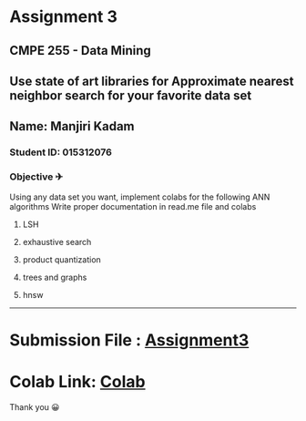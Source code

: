 # **Assignment 3**
## CMPE 255 - Data Mining
## Use state of art libraries for Approximate nearest neighbor search for your favorite data set
## Name:  Manjiri Kadam
### Student ID: 015312076

### **Objective** ✈
Using any data set you want, implement colabs for the following ANN algorithms 
Write proper documentation in read.me file and colabs 

 
1.  LSH

2.  exhaustive search

3. product quantization

4.  trees and graphs

5.  hnsw

---------------------------------
# Submission File : [Assignment3](https://github.com/Manjiri1101/CMPE255-Manjiri/blob/main/Assignment3/Assignment3_ANN_Manjiri.ipynb)
# Colab Link: [Colab](https://colab.research.google.com/drive/1VqyMdn_i8r8Oqm0KARM-MfhW8arDULXT?usp=sharing)

Thank you 😀
